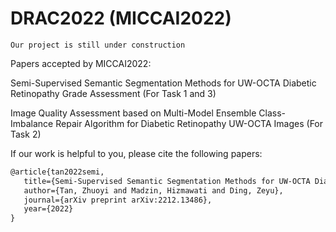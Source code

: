 # DRAC2022 (MICCAI2022)

`Our project is still under construction` 

Papers accepted by MICCAI2022:

Semi-Supervised Semantic Segmentation Methods for UW-OCTA Diabetic Retinopathy Grade Assessment (For Task 1 and 3)

Image Quality Assessment based on Multi-Model Ensemble Class-Imbalance Repair Algorithm for Diabetic Retinopathy UW-OCTA Images (For Task 2)

If our work is helpful to you, please cite the following papers:

```latex
@article{tan2022semi,
   title={Semi-Supervised Semantic Segmentation Methods for UW-OCTA Diabetic Retinopathy Grade Assessment},
   author={Tan, Zhuoyi and Madzin, Hizmawati and Ding, Zeyu},
   journal={arXiv preprint arXiv:2212.13486},
   year={2022}
}
```

